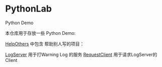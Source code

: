 # PythonLab
Python Demo

本仓库用于存放一些 Python Demo:

[HelpOthers](https://github.com/DuanTzXavier/PythonLab/tree/master/HelpOthers) 中包含 帮助别人写的项目：

[LogServer](https://github.com/DuanTzXavier/PythonLab/tree/master/HelpOthers/LogServer)
用于打Warning Log 的服务
[RequestClient](https://github.com/DuanTzXavier/PythonLab/tree/master/HelpOthers/RequestClient)
用于请求LogServer的Client

